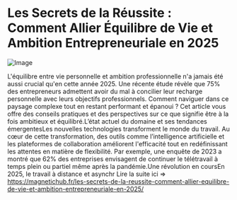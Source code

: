 # Les Secrets de la Réussite : Comment Allier Équilibre de Vie et Ambition Entrepreneuriale en 2025

![Image](https://images.pexels.com/photos/56759/pexels-photo-56759.jpeg?auto=compress&cs=tinysrgb&h=650&w=940)

L'équilibre entre vie personnelle et ambition professionnelle n'a jamais été aussi crucial qu'en cette année 2025. Une récente étude révèle que 75% des entrepreneurs admettent avoir du mal à concilier leur recharge personnelle avec leurs objectifs professionnels. Comment naviguer dans ce paysage complexe tout en restant performant et épanoui ? Cet article vous offre des conseils pratiques et des perspectives sur ce que signifie être à la fois ambitieux et équilibré.L’état actuel du domaine et ses tendances émergentesLes nouvelles technologies transforment le monde du travail. Au cœur de cette transformation, des outils comme l’intelligence artificielle et les plateformes de collaboration améliorent l'efficacité tout en redéfinissant les attentes en matière de flexibilité. Par exemple, une enquête de 2023 a montré que 62% des entreprises envisagent de continuer le télétravail à temps plein ou partiel même après la pandémie.Une révolution en coursEn 2025, le travail à distance et asynchr Lire la suite ici => https://magnetichub.fr/les-secrets-de-la-reussite-comment-allier-equilibre-de-vie-et-ambition-entrepreneuriale-en-2025/
